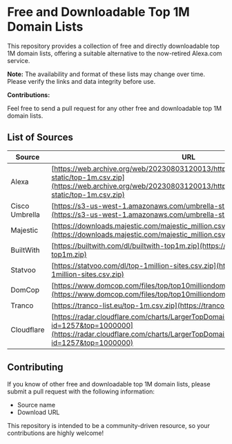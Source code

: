# Free and Downloadable Top 1M Domain Lists

This repository provides a collection of free and directly downloadable top 1M domain lists, offering a suitable alternative to the now-retired Alexa.com service.

**Note:** The availability and format of these lists may change over time. Please verify the links and data integrity before use.

**Contributions:**

Feel free to send a pull request for any other free and downloadable top 1M domain lists.

## List of Sources

| Source           | URL                                                                                                                                                             |
|------------------|-----------------------------------------------------------------------------------------------------------------------------------------------------------------|
| Alexa            | [https://web.archive.org/web/20230803120013/https://s3.amazonaws.com/alexa-static/top-1m.csv.zip](https://web.archive.org/web/20230803120013/https://s3.amazonaws.com/alexa-static/top-1m.csv.zip) |
| Cisco Umbrella    | [https://s3-us-west-1.amazonaws.com/umbrella-static/top-1m.csv.zip](https://s3-us-west-1.amazonaws.com/umbrella-static/top-1m.csv.zip)                | 
| Majestic         | [https://downloads.majestic.com/majestic_million.csv](https://downloads.majestic.com/majestic_million.csv)                                          |
| BuiltWith        | [https://builtwith.com/dl/builtwith-top1m.zip](https://builtwith.com/dl/builtwith-top1m.zip)                                                       |
| Statvoo          | [https://statvoo.com/dl/top-1million-sites.csv.zip](https://statvoo.com/dl/top-1million-sites.csv.zip)                                             |
| DomCop           | [https://www.domcop.com/files/top/top10milliondomains.csv.zip](https://www.domcop.com/files/top/top10milliondomains.csv.zip)                           | 
| Tranco           | [https://tranco-list.eu/top-1m.csv.zip](https://tranco-list.eu/top-1m.csv.zip)                                                                   |
| Cloudflare       | [https://radar.cloudflare.com/charts/LargerTopDomainsTable/attachment?id=1257&top=1000000](https://radar.cloudflare.com/charts/LargerTopDomainsTable/attachment?id=1257&top=1000000) | 

## Contributing

If you know of other free and downloadable top 1M domain lists, please submit a pull request with the following information:

* Source name
* Download URL

This repository is intended to be a community-driven resource, so your contributions are highly welcome!
